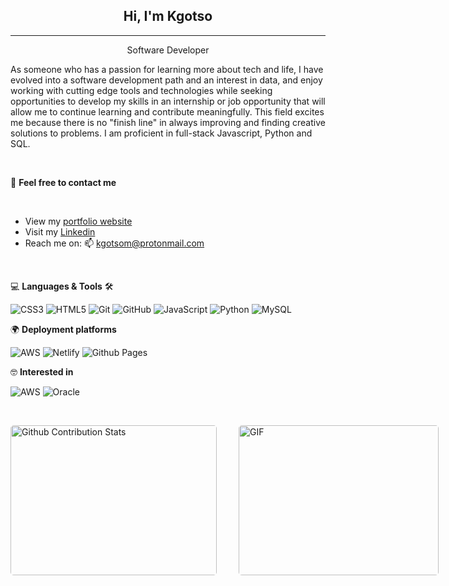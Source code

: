 <h2 align='center'><strong>Hi, I'm Kgotso</strong></h2>
<hr>
<p align='center'>Software Developer</p>

<p>As someone who has a passion for learning more about tech and life, I have evolved into a software development path and an interest in data, and enjoy working with cutting edge tools and technologies while seeking opportunities to develop my skills in an internship or job opportunity that will allow me to continue learning and contribute meaningfully. This field excites me because there is no "finish line" in always improving and finding creative solutions to problems. I am proficient in full-stack Javascript, Python and SQL. </p>
<br>

📝 **Feel free to contact me**

<br>

- View my [portfolio website](https://kgotso.netlify.app)
- Visit my [Linkedin](https://www.linkedin.com/in/kgotso-makhalimele/)
- Reach me on: 📫 kgotsom@protonmail.com

<br>

💻 **Languages & Tools** 🛠️<br>

![CSS3](https://img.shields.io/badge/css3-%231572B6.svg?style=for-the-badge&logo=css3&logoColor=white)
![HTML5](https://img.shields.io/badge/html5-%23E34F26.svg?style=for-the-badge&logo=html5&logoColor=white)
![Git](https://img.shields.io/badge/git-%23F05033.svg?style=for-the-badge&logo=git&logoColor=white)
![GitHub](https://img.shields.io/badge/github-%23121011.svg?style=for-the-badge&logo=github&logoColor=white)
![JavaScript](https://img.shields.io/badge/javascript-%23323330.svg?style=for-the-badge&logo=javascript&logoColor=%23F7DF1E)
![Python](https://img.shields.io/badge/python-3670A0?style=for-the-badge&logo=python&logoColor=ffdd54)
![MySQL](https://img.shields.io/badge/mysql-%2300f.svg?style=for-the-badge&logo=mysql&logoColor=white)

🌍 **Deployment platforms**<br>

![AWS](https://img.shields.io/badge/AWS-%23FF9900.svg?style=for-the-badge&logo=amazon-aws&logoColor=white)
![Netlify](https://img.shields.io/badge/netlify-%23000000.svg?style=for-the-badge&logo=netlify&logoColor=#00C7B7)
![Github Pages](https://img.shields.io/badge/github%20pages-121013?style=for-the-badge&logo=github&logoColor=white)

🤓 **Interested in** <br>

![AWS](https://img.shields.io/badge/AWS-%23FF9900.svg?style=for-the-badge&logo=amazon-aws&logoColor=white)
![Oracle](https://img.shields.io/badge/Oracle-F80000?style=for-the-badge&logo=oracle&logoColor=white)


</br>
<p style="display: flex; justify-content: space-between;">
<img style="border-radius: 5px; margin-bottom: 5px" alt="Github Contribution Stats" width="330px" height="240px" src="https://github-contribution-stats.vercel.app/api/?username=kgotsosm" />
<img style="border-radius: 5px; margin: 0 0 5px 35px;" alt="GIF" width="320px" height="240px" src="https://miro.medium.com/max/875/1*Urc28sbnORGOW5oyohQ06g.gif" />
</p>
